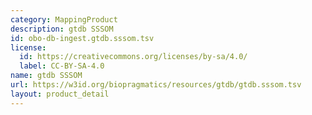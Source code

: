 ```yaml
---
category: MappingProduct
description: gtdb SSSOM
id: obo-db-ingest.gtdb.sssom.tsv
license:
  id: https://creativecommons.org/licenses/by-sa/4.0/
  label: CC-BY-SA-4.0
name: gtdb SSSOM
url: https://w3id.org/biopragmatics/resources/gtdb/gtdb.sssom.tsv
layout: product_detail
---
```


